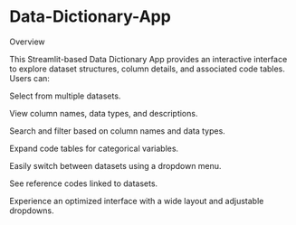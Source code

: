# Data-Dictionary-App

Overview

This Streamlit-based Data Dictionary App provides an interactive interface to explore dataset structures, column details, and associated code tables. Users can:

Select from multiple datasets.

View column names, data types, and descriptions.

Search and filter based on column names and data types.

Expand code tables for categorical variables.

Easily switch between datasets using a dropdown menu.

See reference codes linked to datasets.

Experience an optimized interface with a wide layout and adjustable dropdowns.
